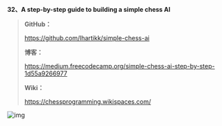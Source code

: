 
**32、A step-by-step guide to building a simple chess AI**



> **GitHub：**
>
> https://github.com/lhartikk/simple-chess-ai
>
> **博客：**
>
> https://medium.freecodecamp.org/simple-chess-ai-step-by-step-1d55a9266977
>
> **Wiki：**
>
> https://chessprogramming.wikispaces.com/



![img](https://mmbiz.qpic.cn/mmbiz_jpg/ptp8P184xjyl2yLZ4z4iaZhPCia7T73uxAKT6PagISBPrPs5icfbYynFaHTyVF2tiaAobHDblg6v2NWhibAUMicR5YZA/640?wx_fmt=jpeg&tp=webp&wxfrom=5&wx_lazy=1&wx_co=1)
